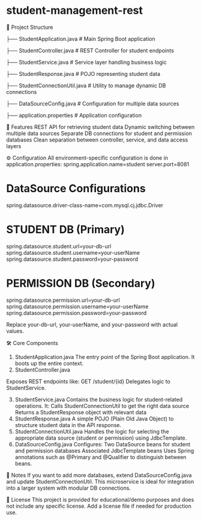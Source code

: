 # student-management-rest

📁 Project Structure

├── StudentApplication.java         # Main Spring Boot application

├── StudentController.java          # REST Controller for student endpoints

├── StudentService.java             # Service layer handling business logic

├── StudentResponse.java            # POJO representing student data

├── StudentConnectionUtil.java      # Utility to manage dynamic DB connections

├── DataSourceConfig.java           # Configuration for multiple data sources

├── application.properties          # Application configuration

🚀 Features
REST API for retrieving student data
Dynamic switching between multiple data sources
Separate DB connections for student and permission databases
Clean separation between controller, service, and data access layers

⚙️ Configuration
All environment-specific configuration is done in application.properties:
spring.application.name=student
server.port=8081

# DataSource Configurations
spring.datasource.driver-class-name=com.mysql.cj.jdbc.Driver

# STUDENT DB (Primary)
spring.datasource.student.url=your-db-url
spring.datasource.student.username=your-userName
spring.datasource.student.password=your-password

# PERMISSION DB (Secondary)
spring.datasource.permission.url=your-db-url
spring.datasource.permission.username=your-userName
spring.datasource.permission.password=your-password

Replace your-db-url, your-userName, and your-password with actual values.

🛠️ Core Components
1. StudentApplication.java
The entry point of the Spring Boot application. It boots up the entire context.
2. StudentController.java
   
Exposes REST endpoints like:
GET /student/{id}
Delegates logic to StudentService.

3. StudentService.java
Contains the business logic for student-related operations. It:
Calls StudentConnectionUtil to get the right data source
Returns a StudentResponse object with relevant data
4. StudentResponse.java
A simple POJO (Plain Old Java Object) to structure student data in the API response.
5. StudentConnectionUtil.java
Handles the logic for selecting the appropriate data source (student or permission) using JdbcTemplate.
6. DataSourceConfig.java
Configures:
Two DataSource beans for student and permission databases
Associated JdbcTemplate beans
Uses Spring annotations such as @Primary and @Qualifier to distinguish between beans.

📌 Notes
If you want to add more databases, extend DataSourceConfig.java and update StudentConnectionUtil.
This microservice is ideal for integration into a larger system with modular DB connections.

📄 License
This project is provided for educational/demo purposes and does not include any specific license. Add a license file if needed for production use.

